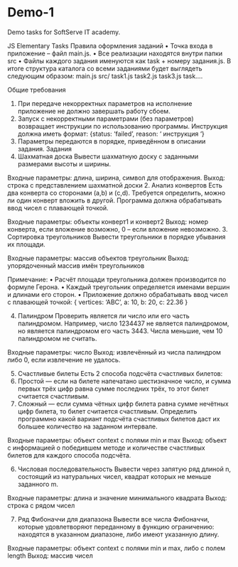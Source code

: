 # Demo-1
Demo tasks for SoftServe IT academy.

JS Elementary Tasks
Правила оформления заданий
•	Точка входа в приложение – файл main.js. 
•	Все реализации находятся внутри папки src
•	Файлы каждого задания именуются как task + номеру задания.js. В итоге структура каталога со всеми заданиями будет выглядеть следующим образом:
main.js
src/
task1.js
task2.js
task3.js
task….

Общие требования
1.	При передаче некорректных параметров на исполнение приложение не должно завершать работу сбоем.
2.	Запуск с некорректными параметрами (без параметров) возвращает инструкции по использованию программы. Инструкция должна иметь формат:
 {status: ‘failed’, reason: ‘ инструкция ‘}
3.	Параметры передаются в порядке, приведённом в описании задания.
Задания	
1.	Шахматная доска
Вывести шахматную доску с заданными размерами высоты и ширины.

Входные параметры: длина, ширина, символ для отображения.
Выход: строка с представлением шахматной доски
2.	Анализ конвертов
Есть два конверта со сторонами (a,b) и (c,d). Требуется определить, можно ли один конверт вложить в другой. Программа должна обрабатывать ввод чисел с плавающей точкой. 

Входные параметры: объекты конверт1 и конверт2 
Выход: номер конверта, если вложение возможно, 0 – если вложение невозможно.
3.	Сортировка треугольников
Вывести треугольники в порядке убывания их площади.

Входные параметры: массив объектов треугольник
Выход: упорядоченный массив имён треугольников

Примечание:
•	Расчёт площади треугольника должен производится по формуле Герона.
•	Каждый треугольник определяется именами вершин и длинами его сторон. 
•	Приложение должно обрабатывать ввод чисел с плавающей точкой:
{ 
vertices: ‘ABC’,
a: 10,
b: 20,
c: 22.36
}

4.	Палиндром
Проверить является ли число или его часть палиндромом. Например, число 1234437 не является палиндромом, но является палиндромом его часть 3443. Числа меньшие, чем 10 палиндромом не считать.

Входные параметры: число
Выход: извлечённый из числа палиндром либо 0, если извлечение не удалось.

5.	Счастливые билеты
Есть 2 способа подсчёта счастливых билетов:
1. Простой — если на билете напечатано шестизначное число, и сумма первых трёх цифр равна сумме последних трёх, то этот билет считается счастливым.
2. Сложный — если сумма чётных цифр билета равна сумме нечётных цифр билета, то билет считается счастливым.
Определить программно какой вариант подсчёта счастливых билетов даст их большее количество на заданном интервале. 

Входные параметры: объект context с полями min и max
Выход: объект с информацией о победившем методе и количестве счастливых билетов для каждого способа подсчёта.

6.	Числовая последовательность
Вывести через запятую ряд длиной n, состоящий из натуральных чисел, квадрат которых не меньше заданного m.

Входные параметры: длина и значение минимального квадрата
Выход: строка с рядом чисел

7.	Ряд Фибоначчи для диапазона
Вывести все числа Фибоначчи, которые удовлетворяют переданному в функцию ограничению: находятся в указанном диапазоне, либо имеют указанную длину.

Входные параметры: объект context с полями min и max, либо с полем length 
Выход: массив чисел
